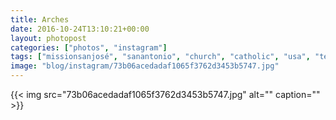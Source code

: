 ```yaml
---
title: Arches
date: 2016-10-24T13:10:21+00:00
layout: photopost
categories: ["photos", "instagram"]
tags: ["missionsanjosé", "sanantonio", "church", "catholic", "usa", "texas", "architecture"]
image: "blog/instagram/73b06acedadaf1065f3762d3453b5747.jpg"
---
```


{{< img src="73b06acedadaf1065f3762d3453b5747.jpg" alt="" caption="" >}}



